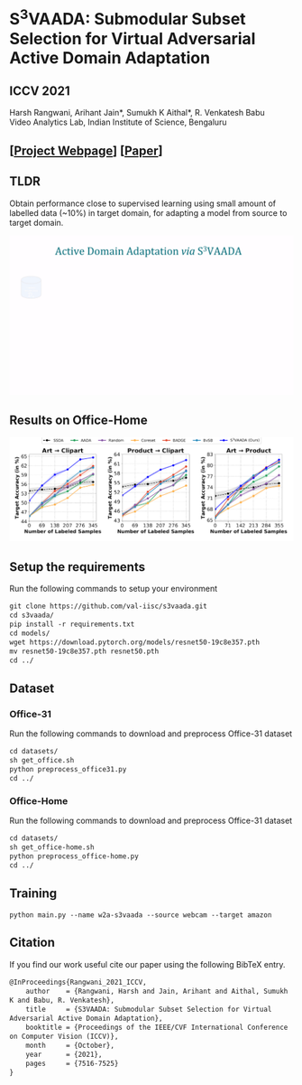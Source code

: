 # S<sup>3</sup>VAADA: Submodular Subset Selection for Virtual Adversarial Active Domain Adaptation
## ICCV 2021
Harsh Rangwani, Arihant Jain*, Sumukh K Aithal*, R. Venkatesh Babu\
Video Analytics Lab, Indian Institute of Science, Bengaluru
## [[Project Webpage](https://sites.google.com/iisc.ac.in/s3vaada-iccv2021/)] [[Paper](https://arxiv.org/pdf/2109.08901v1.pdf)]




## TLDR
Obtain performance close to supervised learning using small amount of labelled data (~10%) in target domain, for adapting a model from source to target domain.

![Alt Text](images/overview.gif)

## Results on Office-Home
![Results](images/results_office.png)

## Setup the requirements
Run the following commands to setup your environment
```
git clone https://github.com/val-iisc/s3vaada.git
cd s3vaada/
pip install -r requirements.txt
cd models/
wget https://download.pytorch.org/models/resnet50-19c8e357.pth
mv resnet50-19c8e357.pth resnet50.pth
cd ../
```

## Dataset
### Office-31
Run the following commands to download and preprocess Office-31 dataset
```
cd datasets/
sh get_office.sh
python preprocess_office31.py
cd ../
```
### Office-Home
Run the following commands to download and preprocess Office-31 dataset
```
cd datasets/
sh get_office-home.sh
python preprocess_office-home.py
cd ../
```


## Training
```
python main.py --name w2a-s3vaada --source webcam --target amazon
```

## Citation
If you find our work useful cite our paper using the following BibTeX entry.
```
@InProceedings{Rangwani_2021_ICCV,
    author    = {Rangwani, Harsh and Jain, Arihant and Aithal, Sumukh K and Babu, R. Venkatesh},
    title     = {S3VAADA: Submodular Subset Selection for Virtual Adversarial Active Domain Adaptation},
    booktitle = {Proceedings of the IEEE/CVF International Conference on Computer Vision (ICCV)},
    month     = {October},
    year      = {2021},
    pages     = {7516-7525}
}
```
